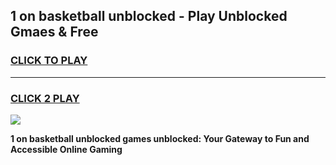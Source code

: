 
## 1 on basketball unblocked - Play Unblocked Gmaes & Free
<h3>
<a href="https://news.freeplayer.one?title=1_on_basketball_unblocked&ref=23F">CLICK TO PLAY</a></h3>
<hr>

<h3>
<a href="https://news.freeplayer.one?title=1_on_basketball_unblocked&ref=23F">CLICK 2 PLAY</a>
  
</h3>

<a href="https://news.freeplayer.one?title=1_on_basketball_unblocked&ref=23F/"><img src="https://clearcache.store/games.png"></a>


**1 on basketball unblocked games unblocked: Your Gateway to Fun and Accessible Online Gaming**
